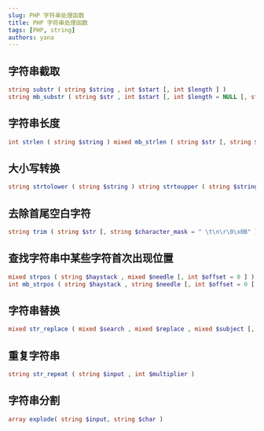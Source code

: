 ```yaml
---
slug: PHP 字符串处理函数
title: PHP 字符串处理函数
tags: [PHP, string]
authors: yana
---
```


## 字符串截取

```php
string substr ( string $string , int $start [, int $length ] )
string mb_substr ( string $str , int $start [, int $length = NULL [, string $encoding =  mb_internal_encoding() ]] )
```

## 字符串长度

```php
int strlen ( string $string ) mixed mb_strlen ( string $str [, string $encoding = mb_internal_encoding() ] )
```

## 大小写转换

```php
string strtolower ( string $string ) string strtoupper ( string $string )
```

## 去除首尾空白字符

```php
string trim ( string $str [, string $character_mask = " \t\n\r\0\x0B" ] ) string ltrim ( string $str [, string $character_mask ] ) string rtrim ( string $str [, string $character_mask ] )
```

## 查找字符串中某些字符首次出现位置

```php
mixed strpos ( string $haystack , mixed $needle [, int $offset = 0 ] ) 
int mb_strpos ( string $haystack , string $needle [, int $offset = 0 [, string $encoding =  mb_internal_encoding() ]] )
```

## 字符串替换

```php
mixed str_replace ( mixed $search , mixed $replace , mixed $subject [, int &$count ] )
```

## 重复字符串

```php
string str_repeat ( string $input , int $multiplier )
```

## 字符串分割

```php
array explode( string $input, string $char )
```
